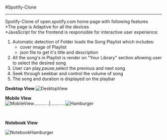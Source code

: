 #Spotify-Clone
<hr>
Spotify-Clone of open.spotify.com home page with following features<br>
*The page is Adaptive for all the devices<br>
*JavaScript for the frontend is responsible for interactive user experience:<br>
<ol>
<li>
    Automatic detection of Folder loads the Song Playlist which includes:
    <ul>
        <li>cover image of Playlist</li>
        <li>json file to get it's title and description</li>
    </ul>
</li>
<li>
    All the song's in Playlist is render on "Your Library" section allowing
    user to select the desired song 
</li>
<li>
    User can play,pause,select the previous and next song
</li>
<li>
    Seek through seekbar and control the volume of song 
</li>

<li>
    The song and duration is displayed on the playbar
</li>
</ol>

<b>Desktop View</b>
![DesktopView](https://github.com/github-dev01/Spotify-Clone/assets/147185694/f78d2f59-b9b0-4f83-81f8-9692c0b95249)
<br>

<b>Mobile VIew</b> <br>
![MobileView](https://github.com/github-dev01/Spotify-Clone/assets/147185694/79a2b7e3-5bf5-4886-a31f-6d181e0c35f2)............|............![Hamburger](https://github.com/github-dev01/Spotify-Clone/assets/147185694/7ccafe30-6f90-4c86-ab8d-2cc693225bf9)

<br>

<b>Notebook View</b>
<br>
    
![NotebookHamburger](https://github.com/github-dev01/Spotify-Clone/assets/147185694/86ff896c-e24c-4f93-a5a2-186cfd27cfff)
